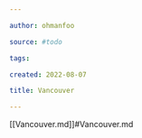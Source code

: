 ```yaml
---

author: ohmanfoo

source: #todo

tags: 

created: 2022-08-07

title: Vancouver

---
```

[[Vancouver.md]]#Vancouver.md